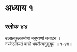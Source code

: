 # अध्याय १

## श्लोक ४४

उत्सन्नकुलधर्माणां मनुष्याणां जनार्दन ।<br>नरकेऽनियतं वासो भवतीत्यनुशुश्रुम ॥ १-४४॥<br><br>

